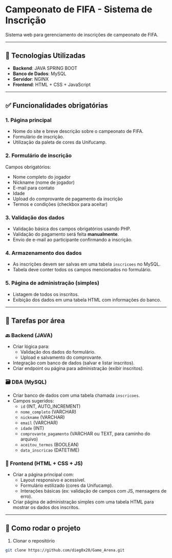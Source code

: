 # Campeonato de FIFA - Sistema de Inscrição

Sistema web para gerenciamento de inscrições de campeonato de FIFA.

---

## 📌 Tecnologias Utilizadas

- **Backend**: JAVA SPRING BOOT  
- **Banco de Dados**: MySQL  
- **Servidor**: NGINX  
- **Frontend**: HTML + CSS + JavaScript  

---

## ✅ Funcionalidades obrigatórias

### 1. Página principal
- Nome do site e breve descrição sobre o campeonato de FIFA.
- Formulário de inscrição.
- Utilização da paleta de cores da Unifucamp.

### 2. Formulário de inscrição
Campos obrigatórios:
- Nome completo do jogador
- Nickname (nome de jogador)
- E-mail para contato
- Idade
- Upload do comprovante de pagamento da inscrição
- Termos e condições (checkbox para aceitar)

### 3. Validação dos dados
- Validação básica dos campos obrigatórios usando PHP.
- Validação do pagamento será feita **manualmente**.
- Envio de e-mail ao participante confirmando a inscrição.

### 4. Armazenamento dos dados
- As inscrições devem ser salvas em uma tabela `inscricoes` no MySQL.
- Tabela deve conter todos os campos mencionados no formulário.

### 5. Página de administração (simples)
- Listagem de todos os inscritos.
- Exibição dos dados em uma tabela HTML com informações do banco.

---

## 🔧 Tarefas por área

### 🔙 Backend (JAVA)
- Criar lógica para:
  - Validação dos dados do formulário.
  - Upload e salvamento do comprovante.
- Integração com banco de dados (salvar e listar inscritos).
- Criar endpoint ou página para administração (exibir inscritos).

### 🗃️ DBA (MySQL)
- Criar banco de dados com uma tabela chamada `inscricoes`.
- Campos sugeridos:
  - `id` (INT, AUTO_INCREMENT)
  - `nome_completo` (VARCHAR)
  - `nickname` (VARCHAR)
  - `email` (VARCHAR)
  - `idade` (INT)
  - `comprovante_pagamento` (VARCHAR ou TEXT, para caminho do arquivo)
  - `aceitou_termos` (BOOLEAN)
  - `data_inscricao` (DATETIME)

### 🎨 Frontend (HTML + CSS + JS)
- Criar a página principal com:
  - Layout responsivo e acessível.
  - Formulário estilizado (cores da Unifucamp).
  - Interações básicas (ex: validação de campos com JS, mensagens de erro).
- Criar página de administração simples com uma tabela HTML para mostrar os dados dos inscritos.

---

## 🚀 Como rodar o projeto

1. Clonar o repositório
```bash
git clone https://github.com/dieg0x20/Game_Arena.git
